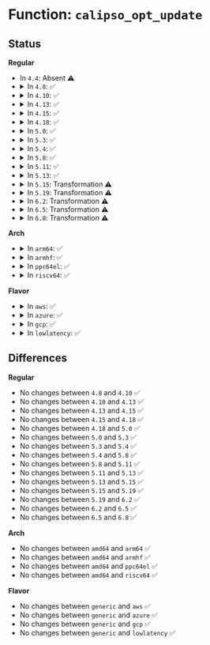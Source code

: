 # Function: <code>calipso_opt_update</code>

## Status
<b>Regular</b>
<ul>
<li>
In <code>4.4</code>: Absent ⚠️
</li>
<li>
<details>
<summary>In <code>4.8</code>: ✅</summary>

```c
int calipso_opt_update(struct sock *sk, struct ipv6_opt_hdr *hop);
```

**Collision:** Unique Static

**Inline:** No

**Transformation:** False

**Instances:**

```
In net/ipv6/calipso.c (ffffffff81870140)
Location: net/ipv6/calipso.c:798
Inline: False
Direct callers:
  - net/ipv6/calipso.c:calipso_sock_delattr
  - net/ipv6/calipso.c:calipso_sock_setattr
```
**Symbols:**

```
ffffffff81870140-ffffffff81870290: calipso_opt_update (STB_LOCAL)
```
</details>
</li>
<li>
<details>
<summary>In <code>4.10</code>: ✅</summary>

```c
int calipso_opt_update(struct sock *sk, struct ipv6_opt_hdr *hop);
```

**Collision:** Unique Static

**Inline:** No

**Transformation:** False

**Instances:**

```
In net/ipv6/calipso.c (ffffffff818a30b0)
Location: net/ipv6/calipso.c:798
Inline: False
Direct callers:
  - net/ipv6/calipso.c:calipso_sock_delattr
  - net/ipv6/calipso.c:calipso_sock_setattr
```
**Symbols:**

```
ffffffff818a30b0-ffffffff818a3200: calipso_opt_update (STB_LOCAL)
```
</details>
</li>
<li>
<details>
<summary>In <code>4.13</code>: ✅</summary>

```c
int calipso_opt_update(struct sock *sk, struct ipv6_opt_hdr *hop);
```

**Collision:** Unique Static

**Inline:** No

**Transformation:** False

**Instances:**

```
In net/ipv6/calipso.c (ffffffff818c9960)
Location: net/ipv6/calipso.c:798
Inline: False
Direct callers:
  - net/ipv6/calipso.c:calipso_sock_delattr
  - net/ipv6/calipso.c:calipso_sock_setattr
```
**Symbols:**

```
ffffffff818c9960-ffffffff818c9a6b: calipso_opt_update (STB_LOCAL)
```
</details>
</li>
<li>
<details>
<summary>In <code>4.15</code>: ✅</summary>

```c
int calipso_opt_update(struct sock *sk, struct ipv6_opt_hdr *hop);
```

**Collision:** Unique Static

**Inline:** No

**Transformation:** False

**Instances:**

```
In net/ipv6/calipso.c (ffffffff8194cfa0)
Location: net/ipv6/calipso.c:798
Inline: False
Direct callers:
  - net/ipv6/calipso.c:calipso_sock_delattr
  - net/ipv6/calipso.c:calipso_sock_setattr
```
**Symbols:**

```
ffffffff8194cfa0-ffffffff8194d0fa: calipso_opt_update (STB_LOCAL)
```
</details>
</li>
<li>
<details>
<summary>In <code>4.18</code>: ✅</summary>

```c
int calipso_opt_update(struct sock *sk, struct ipv6_opt_hdr *hop);
```

**Collision:** Unique Static

**Inline:** No

**Transformation:** False

**Instances:**

```
In net/ipv6/calipso.c (ffffffff819a6680)
Location: net/ipv6/calipso.c:798
Inline: False
Direct callers:
  - net/ipv6/calipso.c:calipso_sock_delattr
  - net/ipv6/calipso.c:calipso_sock_setattr
```
**Symbols:**

```
ffffffff819a6680-ffffffff819a67b2: calipso_opt_update (STB_LOCAL)
```
</details>
</li>
<li>
<details>
<summary>In <code>5.0</code>: ✅</summary>

```c
int calipso_opt_update(struct sock *sk, struct ipv6_opt_hdr *hop);
```

**Collision:** Unique Static

**Inline:** No

**Transformation:** False

**Instances:**

```
In net/ipv6/calipso.c (ffffffff819dd1e0)
Location: net/ipv6/calipso.c:798
Inline: False
Direct callers:
  - net/ipv6/calipso.c:calipso_sock_delattr
  - net/ipv6/calipso.c:calipso_sock_setattr
```
**Symbols:**

```
ffffffff819dd1e0-ffffffff819dd312: calipso_opt_update (STB_LOCAL)
```
</details>
</li>
<li>
<details>
<summary>In <code>5.3</code>: ✅</summary>

```c
int calipso_opt_update(struct sock *sk, struct ipv6_opt_hdr *hop);
```

**Collision:** Unique Static

**Inline:** No

**Transformation:** False

**Instances:**

```
In net/ipv6/calipso.c (ffffffff81a4b660)
Location: net/ipv6/calipso.c:784
Inline: False
Direct callers:
  - net/ipv6/calipso.c:calipso_sock_delattr
  - net/ipv6/calipso.c:calipso_sock_setattr
```
**Symbols:**

```
ffffffff81a4b660-ffffffff81a4b758: calipso_opt_update (STB_LOCAL)
```
</details>
</li>
<li>
<details>
<summary>In <code>5.4</code>: ✅</summary>

```c
int calipso_opt_update(struct sock *sk, struct ipv6_opt_hdr *hop);
```

**Collision:** Unique Static

**Inline:** No

**Transformation:** False

**Instances:**

```
In net/ipv6/calipso.c (ffffffff81a82230)
Location: net/ipv6/calipso.c:784
Inline: False
Direct callers:
  - net/ipv6/calipso.c:calipso_sock_delattr
  - net/ipv6/calipso.c:calipso_sock_setattr
```
**Symbols:**

```
ffffffff81a82230-ffffffff81a82328: calipso_opt_update (STB_LOCAL)
```
</details>
</li>
<li>
<details>
<summary>In <code>5.8</code>: ✅</summary>

```c
int calipso_opt_update(struct sock *sk, struct ipv6_opt_hdr *hop);
```

**Collision:** Unique Static

**Inline:** No

**Transformation:** False

**Instances:**

```
In net/ipv6/calipso.c (ffffffff81b7d270)
Location: net/ipv6/calipso.c:784
Inline: False
Direct callers:
  - net/ipv6/calipso.c:calipso_sock_delattr
  - net/ipv6/calipso.c:calipso_sock_setattr
```
**Symbols:**

```
ffffffff81b7d270-ffffffff81b7d3ac: calipso_opt_update (STB_LOCAL)
```
</details>
</li>
<li>
<details>
<summary>In <code>5.11</code>: ✅</summary>

```c
int calipso_opt_update(struct sock *sk, struct ipv6_opt_hdr *hop);
```

**Collision:** Unique Static

**Inline:** No

**Transformation:** False

**Instances:**

```
In net/ipv6/calipso.c (ffffffff81b8c420)
Location: net/ipv6/calipso.c:780
Inline: False
Direct callers:
  - net/ipv6/calipso.c:calipso_sock_delattr
  - net/ipv6/calipso.c:calipso_sock_setattr
```
**Symbols:**

```
ffffffff81b8c420-ffffffff81b8c545: calipso_opt_update (STB_LOCAL)
```
</details>
</li>
<li>
<details>
<summary>In <code>5.13</code>: ✅</summary>

```c
int calipso_opt_update(struct sock *sk, struct ipv6_opt_hdr *hop);
```

**Collision:** Unique Static

**Inline:** No

**Transformation:** False

**Instances:**

```
In net/ipv6/calipso.c (ffffffff81b7b440)
Location: net/ipv6/calipso.c:780
Inline: False
Direct callers:
  - net/ipv6/calipso.c:calipso_sock_delattr
  - net/ipv6/calipso.c:calipso_sock_setattr
```
**Symbols:**

```
ffffffff81b7b440-ffffffff81b7b577: calipso_opt_update (STB_LOCAL)
```
</details>
</li>
<li>
<details>
<summary>In <code>5.15</code>: Transformation ⚠️</summary>

```c
int calipso_opt_update(struct sock *sk, struct ipv6_opt_hdr *hop);
```

**Collision:** Unique Static

**Inline:** No

**Transformation:** True

**Instances:**

```
In net/ipv6/calipso.c (0)
Location: net/ipv6/calipso.c:780
Inline: False
Direct callers:
  - net/ipv6/calipso.c:calipso_sock_delattr
  - net/ipv6/calipso.c:calipso_sock_setattr
```
**Symbols:**

```
ffffffff81c463e0-ffffffff81c4652c: calipso_opt_update (STB_LOCAL)
ffffffff81d415c4-ffffffff81d415e4: calipso_opt_update.cold (STB_LOCAL)
```
</details>
</li>
<li>
<details>
<summary>In <code>5.19</code>: Transformation ⚠️</summary>

```c
int calipso_opt_update(struct sock *sk, struct ipv6_opt_hdr *hop);
```

**Collision:** Unique Static

**Inline:** No

**Transformation:** True

**Instances:**

```
In net/ipv6/calipso.c (0)
Location: net/ipv6/calipso.c:780
Inline: False
Direct callers:
  - net/ipv6/calipso.c:calipso_sock_delattr
  - net/ipv6/calipso.c:calipso_sock_setattr
```
**Symbols:**

```
ffffffff81de5840-ffffffff81de59b2: calipso_opt_update (STB_LOCAL)
ffffffff81f0df38-ffffffff81f0df58: calipso_opt_update.cold (STB_LOCAL)
```
</details>
</li>
<li>
<details>
<summary>In <code>6.2</code>: Transformation ⚠️</summary>

```c
int calipso_opt_update(struct sock *sk, struct ipv6_opt_hdr *hop);
```

**Collision:** Unique Static

**Inline:** No

**Transformation:** True

**Instances:**

```
In net/ipv6/calipso.c (0)
Location: net/ipv6/calipso.c:780
Inline: False
Direct callers:
  - net/ipv6/calipso.c:calipso_sock_delattr
  - net/ipv6/calipso.c:calipso_sock_setattr
```
**Symbols:**

```
ffffffff81fb8050-ffffffff81fb81c2: calipso_opt_update (STB_LOCAL)
ffffffff820b52e0-ffffffff820b5300: calipso_opt_update.cold (STB_LOCAL)
```
</details>
</li>
<li>
<details>
<summary>In <code>6.5</code>: Transformation ⚠️</summary>

```c
int calipso_opt_update(struct sock *sk, struct ipv6_opt_hdr *hop);
```

**Collision:** Unique Static

**Inline:** No

**Transformation:** True

**Instances:**

```
In net/ipv6/calipso.c (0)
Location: net/ipv6/calipso.c:780
Inline: False
Direct callers:
  - net/ipv6/calipso.c:calipso_sock_delattr
  - net/ipv6/calipso.c:calipso_sock_setattr
```
**Symbols:**

```
ffffffff820187e0-ffffffff82018946: calipso_opt_update (STB_LOCAL)
ffffffff82136186-ffffffff8213619f: calipso_opt_update.cold (STB_LOCAL)
```
</details>
</li>
<li>
<details>
<summary>In <code>6.8</code>: Transformation ⚠️</summary>

```c
int calipso_opt_update(struct sock *sk, struct ipv6_opt_hdr *hop);
```

**Collision:** Unique Static

**Inline:** No

**Transformation:** True

**Instances:**

```
In net/ipv6/calipso.c (0)
Location: net/ipv6/calipso.c:780
Inline: False
Direct callers:
  - net/ipv6/calipso.c:calipso_sock_delattr
  - net/ipv6/calipso.c:calipso_sock_setattr
```
**Symbols:**

```
ffffffff820e77b0-ffffffff820e7916: calipso_opt_update (STB_LOCAL)
ffffffff82217d56-ffffffff82217d6f: calipso_opt_update.cold (STB_LOCAL)
```
</details>
</li>
</ul>
<b>Arch</b>
<ul>
<li>
<details>
<summary>In <code>arm64</code>: ✅</summary>

```c
int calipso_opt_update(struct sock *sk, struct ipv6_opt_hdr *hop);
```

**Collision:** Unique Static

**Inline:** No

**Transformation:** False

**Instances:**

```
In net/ipv6/calipso.c (ffff800010d4db58)
Location: net/ipv6/calipso.c:784
Inline: False
Direct callers:
  - net/ipv6/calipso.c:calipso_sock_delattr
  - net/ipv6/calipso.c:calipso_sock_setattr
```
**Symbols:**

```
ffff800010d4db58-ffff800010d4dc88: calipso_opt_update (STB_LOCAL)
```
</details>
</li>
<li>
<details>
<summary>In <code>armhf</code>: ✅</summary>

```c
int calipso_opt_update(struct sock *sk, struct ipv6_opt_hdr *hop);
```

**Collision:** Unique Static

**Inline:** No

**Transformation:** False

**Instances:**

```
In net/ipv6/calipso.c (c0e4ee08)
Location: net/ipv6/calipso.c:784
Inline: False
Direct callers:
  - net/ipv6/calipso.c:calipso_sock_delattr
  - net/ipv6/calipso.c:calipso_sock_setattr
```
**Symbols:**

```
c0e4ee08-c0e4ef30: calipso_opt_update (STB_LOCAL)
```
</details>
</li>
<li>
<details>
<summary>In <code>ppc64el</code>: ✅</summary>

```c
int calipso_opt_update(struct sock *sk, struct ipv6_opt_hdr *hop);
```

**Collision:** Unique Static

**Inline:** No

**Transformation:** False

**Instances:**

```
In net/ipv6/calipso.c (c000000000e847d0)
Location: net/ipv6/calipso.c:784
Inline: False
Direct callers:
  - net/ipv6/calipso.c:calipso_sock_delattr
  - net/ipv6/calipso.c:calipso_sock_setattr
```
**Symbols:**

```
c000000000e847d0-c000000000e849d0: calipso_opt_update (STB_LOCAL)
```
</details>
</li>
<li>
<details>
<summary>In <code>riscv64</code>: ✅</summary>

```c
int calipso_opt_update(struct sock *sk, struct ipv6_opt_hdr *hop);
```

**Collision:** Unique Static

**Inline:** No

**Transformation:** False

**Instances:**

```
In net/ipv6/calipso.c (ffffffe000885c12)
Location: net/ipv6/calipso.c:784
Inline: False
Direct callers:
  - net/ipv6/calipso.c:calipso_sock_delattr
  - net/ipv6/calipso.c:calipso_sock_setattr
```
**Symbols:**

```
ffffffe000885c12-ffffffe000885d10: calipso_opt_update (STB_LOCAL)
```
</details>
</li>
</ul>
<b>Flavor</b>
<ul>
<li>
<details>
<summary>In <code>aws</code>: ✅</summary>

```c
int calipso_opt_update(struct sock *sk, struct ipv6_opt_hdr *hop);
```

**Collision:** Unique Static

**Inline:** No

**Transformation:** False

**Instances:**

```
In net/ipv6/calipso.c (ffffffff81a218c0)
Location: net/ipv6/calipso.c:784
Inline: False
Direct callers:
  - net/ipv6/calipso.c:calipso_sock_delattr
  - net/ipv6/calipso.c:calipso_sock_setattr
```
**Symbols:**

```
ffffffff81a218c0-ffffffff81a219b8: calipso_opt_update (STB_LOCAL)
```
</details>
</li>
<li>
<details>
<summary>In <code>azure</code>: ✅</summary>

```c
int calipso_opt_update(struct sock *sk, struct ipv6_opt_hdr *hop);
```

**Collision:** Unique Static

**Inline:** No

**Transformation:** False

**Instances:**

```
In net/ipv6/calipso.c (ffffffff819de680)
Location: net/ipv6/calipso.c:784
Inline: False
Direct callers:
  - net/ipv6/calipso.c:calipso_sock_delattr
  - net/ipv6/calipso.c:calipso_sock_setattr
```
**Symbols:**

```
ffffffff819de680-ffffffff819de778: calipso_opt_update (STB_LOCAL)
```
</details>
</li>
<li>
<details>
<summary>In <code>gcp</code>: ✅</summary>

```c
int calipso_opt_update(struct sock *sk, struct ipv6_opt_hdr *hop);
```

**Collision:** Unique Static

**Inline:** No

**Transformation:** False

**Instances:**

```
In net/ipv6/calipso.c (ffffffff81a8c340)
Location: net/ipv6/calipso.c:784
Inline: False
Direct callers:
  - net/ipv6/calipso.c:calipso_sock_delattr
  - net/ipv6/calipso.c:calipso_sock_setattr
```
**Symbols:**

```
ffffffff81a8c340-ffffffff81a8c438: calipso_opt_update (STB_LOCAL)
```
</details>
</li>
<li>
<details>
<summary>In <code>lowlatency</code>: ✅</summary>

```c
int calipso_opt_update(struct sock *sk, struct ipv6_opt_hdr *hop);
```

**Collision:** Unique Static

**Inline:** No

**Transformation:** False

**Instances:**

```
In net/ipv6/calipso.c (ffffffff81a990c0)
Location: net/ipv6/calipso.c:784
Inline: False
Direct callers:
  - net/ipv6/calipso.c:calipso_sock_delattr
  - net/ipv6/calipso.c:calipso_sock_setattr
```
**Symbols:**

```
ffffffff81a990c0-ffffffff81a991c4: calipso_opt_update (STB_LOCAL)
```
</details>
</li>
</ul>

## Differences
<b>Regular</b>
<ul>
<li>
No changes between <code>4.8</code> and <code>4.10</code> ✅
</li>
<li>
No changes between <code>4.10</code> and <code>4.13</code> ✅
</li>
<li>
No changes between <code>4.13</code> and <code>4.15</code> ✅
</li>
<li>
No changes between <code>4.15</code> and <code>4.18</code> ✅
</li>
<li>
No changes between <code>4.18</code> and <code>5.0</code> ✅
</li>
<li>
No changes between <code>5.0</code> and <code>5.3</code> ✅
</li>
<li>
No changes between <code>5.3</code> and <code>5.4</code> ✅
</li>
<li>
No changes between <code>5.4</code> and <code>5.8</code> ✅
</li>
<li>
No changes between <code>5.8</code> and <code>5.11</code> ✅
</li>
<li>
No changes between <code>5.11</code> and <code>5.13</code> ✅
</li>
<li>
No changes between <code>5.13</code> and <code>5.15</code> ✅
</li>
<li>
No changes between <code>5.15</code> and <code>5.19</code> ✅
</li>
<li>
No changes between <code>5.19</code> and <code>6.2</code> ✅
</li>
<li>
No changes between <code>6.2</code> and <code>6.5</code> ✅
</li>
<li>
No changes between <code>6.5</code> and <code>6.8</code> ✅
</li>
</ul>
<b>Arch</b>
<ul>
<li>
No changes between <code>amd64</code> and <code>arm64</code> ✅
</li>
<li>
No changes between <code>amd64</code> and <code>armhf</code> ✅
</li>
<li>
No changes between <code>amd64</code> and <code>ppc64el</code> ✅
</li>
<li>
No changes between <code>amd64</code> and <code>riscv64</code> ✅
</li>
</ul>
<b>Flavor</b>
<ul>
<li>
No changes between <code>generic</code> and <code>aws</code> ✅
</li>
<li>
No changes between <code>generic</code> and <code>azure</code> ✅
</li>
<li>
No changes between <code>generic</code> and <code>gcp</code> ✅
</li>
<li>
No changes between <code>generic</code> and <code>lowlatency</code> ✅
</li>
</ul>
